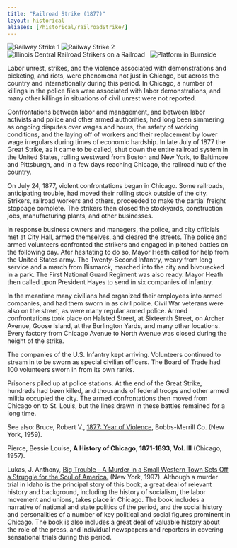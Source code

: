 ```yaml
---
title: "Railroad Strike (1877)"
layout: historical
aliases: [/historical/railroadStrike/]
---
```


![Railway Strike 1]()
![Railway Strike 2]()
![Illinois Central Railroad Strikers on a Railroad]()
![]()
![]()
![Platform in Burnside]()

Labor unrest, strikes, and the violence associated with demonstrations and picketing, and riots, were phenomena not just in Chicago, but across the country and internationally during this period. In Chicago, a number of killings in the police files were associated with labor demonstrations, and many other killings in situations of civil unrest were not reported.

Confrontations between labor and management, and between labor activists and police and other armed authorities, had long been simmering as ongoing disputes over wages and hours, the safety of working conditions, and the laying off of workers and their replacement by lower wage irregulars during times of economic hardship. In late July of 1877 the Great Strike, as it came to be called, shut down the entire railroad system in the United States, rolling westward from Boston and New York, to Baltimore and Pittsburgh, and in a few days reaching Chicago, the railroad hub of the country.

On July 24, 1877, violent confrontations began in Chicago. Some railroads, anticipating trouble, had moved their rolling stock outside of the city. Strikers, railroad workers and others, proceeded to make the partial freight stoppage complete. The strikers then closed the stockyards, construction jobs, manufacturing plants, and other businesses.

In response business owners and managers, the police, and city officials met at City Hall, armed themselves, and cleared the streets. The police and armed volunteers confronted the strikers and engaged in pitched battles on the following day. Afer hesitating to do so, Mayor Heath called for help from the United States army. The Twenty-Second Infantry, weary from long service and a march from Bismarck, marched into the city and bivouacked in a park. The First National Guard Regiment was also ready. Mayor Heath then called upon President Hayes to send in six companies of infantry.

In the meantime many civilians had organized their employees into armed companies, and had them sworn in as civil police. Civil War veterans were also on the street, as were many regular armed police. Armed confrontations took place on Halsted Street, at Sixteenth Street, on Archer Avenue, Goose Island, at the Burlington Yards, and many other locations. Every factory from Chicago Avenue to North Avenue was closed during the height of the strike.

The companies of the U.S. Infantry kept arriving. Volunteers continued to stream in to be sworn as special civilian officers. The Board of Trade had 100 volunteers sworn in from its own ranks.

Prisoners piled up at police stations. At the end of the Great Strike, hundreds had been killed, and thousands of federal troops and other armed militia occupied the city. The armed confrontations then moved from Chicago on to St. Louis, but the lines drawn in these battles remained for a long time.

See also:
Bruce, Robert V., [1877: Year of Violence](https://www.amazon.com/exec/obidos/tg/detail/-/0929587057/qid=1086274418/sr=1-1/ref=sr_1_1/104-5698753-1575148?v=glance&s=books), Bobbs-Merrill Co. (New York, 1959).

Pierce, Bessie Louise, __A History of Chicago__, __1871-1893__, __Vol. III__ (Chicago, 1957).

Lukas, J. Anthony, [Big Trouble - A Murder in a Small Western Town Sets Off a Struggle for the Soul of America.](https://www.amazon.com/exec/obidos/tg/detail/-/0684808587/qid=1086274495/sr=1-1/ref=sr_1_1/104-5698753-1575148?v=glance&s=books) (New York, 1997). Although a murder trial in Idaho is the principal story of this book, a great deal of relevant history and background, including the history of socialism, the labor movement and unions, takes place in Chicago. The book includes a narrative of national and state politics of the period, and the social history and personalities of a number of key political and social figures prominent in Chicago. The book is also includes a great deal of valuable history about the role of the press, and individual newspapers and reporters in covering sensational trials during this period.
